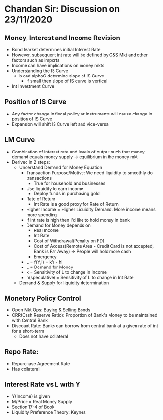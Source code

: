 # Chandan Sir: Discussion on 23/11/2020

## Money, Interest and Income Revision
- Bond Market determines initial Interest Rate
- However, subsequent int rate will be defined by G&S Mkt and other factors such as imports
- Income can have implications on money mkts
- Understanding the IS Curve
	- b and alphaG determine slope of IS Curve
		- if small then slope of IS curve is vertical
- Int Investment Curve

## Position of IS Curve
- Any factor change in fiscal policy or instruments will cause change in position of IS Curve
- Expansion will shift IS Curve left and vice-versa

## LM Curve
- Combination of interest rate and levels of output such that money demand equals money supply -> equilibrium in the money mkt
- Derived in 2 steps:
	- Understand Demand for Money Equation
		- Transaction Purpose/Motive: We need liquidity to smoothly do transactions
			- True for household and businesses
		- Use liquidity to earn income
			- Deploy funds in purchasing gold
		- Rate of Return
			- Int Rate is a good proxy for Rate of Return
		- Higher Income = Higher Liquidity Demand. More income means more spending
		- If int rate is high then I'd like to hold money in bank
		- Demand for Money depends on
			- Real Income
			- Int Rate
			- Cost of Withdrawal(Penalty on FD)
			- Cost of Access(Remote Area - Credit Card is not accepted, Bank is Far Away) => People will hold more cash
			- Emergency
		- L = f(Y,i) = kY - hi
		- L = Demand for Money
		- k = Sensitivity of L to change in Income
		- h(speculative) = Sensitivity of L to change in Int Rate
	- Demand & Supply for liquidity determination

## Monetory Policy Control
- Open Mkt Ops: Buying & Selling Bonds
- CRR(Cash Reserve Ratio): Proportion of Bank's Money to be maintained with Central Bank
- Discount Rate: Banks can borrow from central bank at a given rate of int for a short-term
	- Does not have collateral

## Repo Rate: 
- Repurchase Agreement Rate
- Has collateral

## Interest Rate vs L with Y
- Y(Income) is given
- M/Price = Real Money Supply
- Section 17-4 of Book
- Liquidity Preference Theory: Keynes
